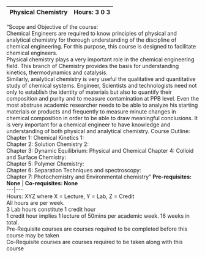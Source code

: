 **Physical Chemistry** | **Hours: 3 0 3**  
---|---  
“Scope and Objective of the course:  
Chemical Engineers are required to know principles of physical and analytical chemistry for thorough understanding of the discipline of chemical engineering. For this purpose, this course is designed to facilitate chemical engineers.  
Physical chemistry plays a very important role in the chemical engineering field. This branch of Chemistry provides the basis for understanding kinetics, thermodynamics and catalysis.  
Similarly, analytical chemistry is very useful the qualitative and quantitative study of chemical systems. Engineer, Scientists and technologists need not only to establish the identity of materials but also to quantify their composition and purity and to measure contamination at PPB level. Even the most abstruse academic researcher needs to be able to analyze his starting materials or products and frequently to measure minute changes in chemical composition in order to be able to draw meaningful conclusions. It is very important for a chemical engineer to have knowledge and understanding of both physical and analytical chemistry. 
Course Outline:  
Chapter 1: Chemical Kinetics 1:  
Chapter 2: Solution Chemistry 2:  
Chapter 3: Dynamic Equilibrium: Physical and Chemical Chapter 4: Colloid and Surface Chemistry:  
Chapter 5: Polymer Chemistry:  
Chapter 6: Separation Techniques and spectroscopy:  
Chapter 7: Photochemistry and Environmental chemistry” 
**Pre-requisites: None** | **Co-requisites: None**  
---|---  
Hours: XYZ where X = Lecture, Y = Lab, Z = Credit  
All hours are per week.  
3 Lab hours constitute 1 credit hour  
1 credit hour implies 1 lecture of 50mins per academic week. 16 weeks in total.  
Pre-Requisite courses are courses required to be completed before this course may be taken  
Co-Requisite courses are courses required to be taken along with this course
